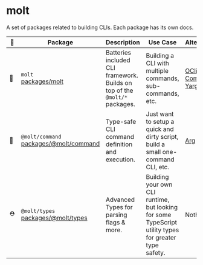 # molt

A set of packages related to building CLIs. Each package has its own docs.

| 📛 | Package                                                                  | Description                                                                | Use Case                                                                                              | Alternatives                                                                                                       |
| -- | ------------------------------------------------------------------------ | -------------------------------------------------------------------------- | ----------------------------------------------------------------------------------------------------- | ------------------------------------------------------------------------------------------------------------------ |
| 🌲 | `molt`</br> [packages/molt](./packages/molt/)                            | Batteries included CLI framework. Builds on top of the `@molt/*` packages. | Building a CLI with multiple commands, sub-commands, etc.                                             | [OClif](https://oclif.io) [Commander](https://github.com/tj/commander.js/) [Yargs](https://github.com/yargs/yargs) |
| 🌱 | `@molt/command`</br> [packages/@molt/command](./packages/@molt/command/) | Type-safe CLI command definition and execution.                            | Just want to setup a quick and dirty script, build a small one-command CLI, etc.                      | [Arg](https://github.com/vercel/arg)                                                                               |
| ⛑  | `@molt/types`</br> [packages/@molt/types](./packages/@molt/types/)       | Advanced Types for parsing flags & more.                                   | Building your own CLI runtime, but looking for some TypeScript utility types for greater type safety. | Nothing                                                                                                            |
